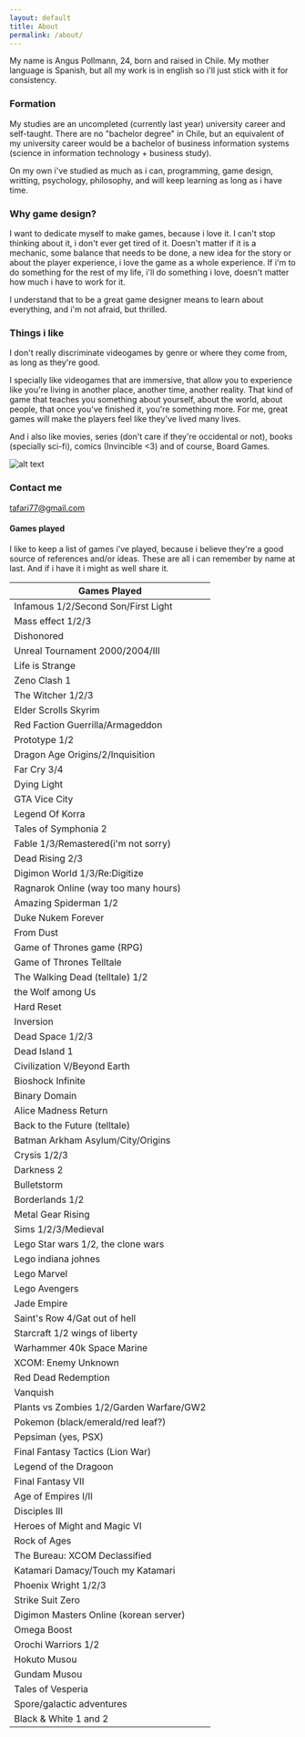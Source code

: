 ```yaml
---
layout: default
title: About
permalink: /about/
---
```


My name is Angus Pollmann, 24, born and raised in Chile. My mother language is Spanish, but all my work is in english so i'll just stick with it for consistency.

### Formation
My studies are an uncompleted (currently last year) university career and self-taught. There are no "bachelor degree" in Chile, but an equivalent of my university career would be a bachelor of business information systems (science in information technology + business study).

On my own i've studied as much as i can, programming, game design, writting, psychology, philosophy, and will keep learning as long as i have time.

### Why game design?
I want to dedicate myself to make games, because i love it. I can't stop thinking about it, i don't ever get tired of it. Doesn't matter if it is a mechanic, some balance that needs to be done, a new idea for the story or about the player experience, i love the game as a whole experience. If i'm to do something for the rest of my life, i'll do something i love, doesn't matter how much i have to work for it.

I understand that to be a great game designer means to learn about everything, and i'm not afraid, but thrilled.

### Things i like
I don't really discriminate videogames by genre or where they come from, as long as they're good.

I specially like videogames that are immersive, that allow you to experience like you're living in another place, another time, another reality. That kind of game that teaches you something about yourself, about the world, about people, that once you've finished it, you're something more. For me, great games will make the players feel like they've lived many lives.

And i also like movies, series (don't care if they're occidental or not), books (specially sci-fi), comics (Invincible <3) and of course, Board Games.

![alt text](http://i.imgur.com/padsC2v.jpg)

### Contact me

[tafari77@gmail.com](mailto:tafari77@gmail.com)

#### Games played
I like to keep a list of games i've played, because i believe they're a good source of references and/or ideas. These are all i can remember by name at last. And if i have it i might as well share it.

|Games Played|
|--------------|
|Infamous 1/2/Second Son/First Light|
|Mass effect 1/2/3|
|Dishonored|
|Unreal Tournament 2000/2004/III|
|Life is Strange|
|Zeno Clash 1|
|The Witcher 1/2/3|
|Elder Scrolls Skyrim|
|Red Faction Guerrilla/Armageddon|
|Prototype 1/2|
|Dragon Age Origins/2/Inquisition|
|Far Cry 3/4|
|Dying Light|
|GTA Vice City|
|Legend Of Korra|
|Tales of Symphonia 2|
|Fable 1/3/Remastered(i'm not sorry)|
|Dead Rising 2/3|
|Digimon World 1/3/Re:Digitize|
|Ragnarok Online (way too many hours)|
|Amazing Spiderman 1/2|
|Duke Nukem Forever|
|From Dust|
|Game of Thrones game (RPG)|
|Game of Thrones Telltale|
|The Walking Dead (telltale) 1/2|
|the Wolf among Us|
|Hard Reset|
|Inversion|
|Dead Space 1/2/3|
|Dead Island 1|
|Civilization V/Beyond Earth|
|Bioshock Infinite|
|Binary Domain|
|Alice Madness Return|
|Back to the Future (telltale)|
|Batman Arkham Asylum/City/Origins|
|Crysis 1/2/3|
|Darkness 2|
|Bulletstorm|
|Borderlands 1/2|
|Metal Gear Rising|
|Sims 1/2/3/Medieval|
|Lego Star wars 1/2, the clone wars|
|Lego indiana johnes|
|Lego Marvel|
|Lego Avengers|
|Jade Empire|
|Saint's Row 4/Gat out of hell|
|Starcraft 1/2 wings of liberty|
|Warhammer 40k Space Marine|
|XCOM: Enemy Unknown|
|Red Dead Redemption|
|Vanquish|
|Plants vs Zombies 1/2/Garden Warfare/GW2|
|Pokemon (black/emerald/red leaf?)|
|Pepsiman (yes, PSX)|
|Final Fantasy Tactics (Lion War)|
|Legend of the Dragoon|
|Final Fantasy VII|
|Age of Empires I/II|
|Disciples III|
|Heroes of Might and Magic VI|
|Rock of Ages|
|The Bureau: XCOM Declassified|
|Katamari Damacy/Touch my Katamari|
|Phoenix Wright 1/2/3|
|Strike Suit Zero|
|Digimon Masters Online (korean server)|
|Omega Boost|
|Orochi Warriors 1/2|
|Hokuto Musou|
|Gundam Musou|
|Tales of Vesperia|
|Spore/galactic adventures|
|Black & White 1 and 2|
